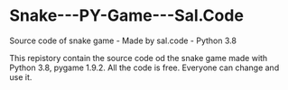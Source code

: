 # Snake---PY-Game---Sal.Code
Source code of snake game - Made by sal.code - Python 3.8

This repistory contain the source code od the snake game made with Python 3.8, pygame 1.9.2.
All the code is free. Everyone can change and use it.


